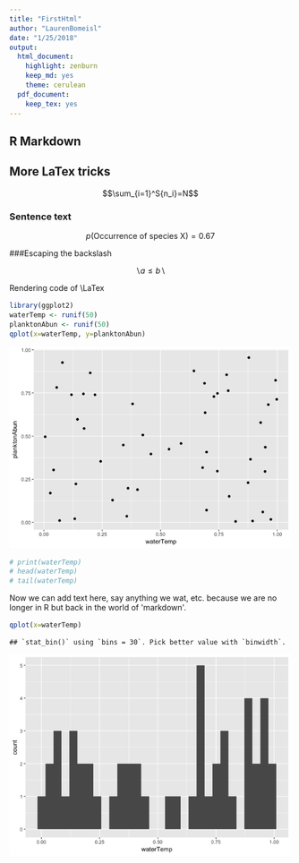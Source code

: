 ```yaml
---
title: "FirstHtml"
author: "LaurenBomeisl"
date: "1/25/2018"
output: 
  html_document: 
    highlight: zenburn
    keep_md: yes
    theme: cerulean
  pdf_document: 
    keep_tex: yes
---
```




## R Markdown

## More LaTex tricks

$$\sum_{i=1}^S{n_i}=N$$

### Sentence text

$$p(\mbox{Occurrence of species X})=0.67$$

###Escaping the backslash

$$\backslash a \le b \backslash$$

Rendering code of \LaTex


```r
library(ggplot2)
waterTemp <- runif(50)
planktonAbun <- runif(50)
qplot(x=waterTemp, y=planktonAbun)
```

![](f_files/figure-html/unnamed-chunk-1-1.png)<!-- -->

```r
# print(waterTemp)
# head(waterTemp)
# tail(waterTemp)
```

Now we can add text here, say anything we wat, etc. because we are no longer in R but back in the world of 'markdown'. 



```r
qplot(x=waterTemp)
```

```
## `stat_bin()` using `bins = 30`. Pick better value with `binwidth`.
```

![](f_files/figure-html/unnamed-chunk-2-1.png)<!-- -->
